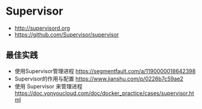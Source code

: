# Supervisor
- http://supervisord.org
- https://github.com/Supervisor/supervisor


## 最佳实践
- 使用Supervisor管理进程 https://segmentfault.com/a/1190000018642398
- Supervisor的作用与配置 https://www.jianshu.com/p/0226b7c59ae2
- 使用 Supervisor 来管理进程 https://doc.yonyoucloud.com/doc/docker_practice/cases/supervisor.html
